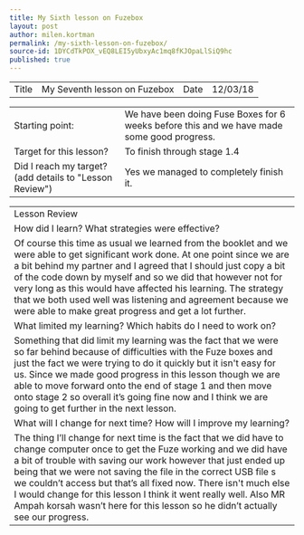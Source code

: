 ```yaml
---
title: My Sixth lesson on Fuzebox
layout: post
author: milen.kortman
permalink: /my-sixth-lesson-on-fuzebox/
source-id: 1DYCdTkPOX_vEQ8LEI5yUbxyAc1mq8fKJOpaLlSiQ9hc
published: true
---
```

<table>
  <tr>
    <td>Title</td>
    <td>My Seventh lesson on Fuzebox</td>
    <td>Date</td>
    <td>12/03/18</td>
  </tr>
</table>


<table>
  <tr>
    <td>Starting point:</td>
    <td>We have been doing Fuse Boxes for 6 weeks before this and we have made some good progress.</td>
  </tr>
  <tr>
    <td>Target for this lesson?</td>
    <td>To finish through stage 1.4</td>
  </tr>
  <tr>
    <td>Did I reach my target? 
(add details to "Lesson Review")</td>
    <td>Yes we managed to completely finish it.</td>
  </tr>
</table>


<table>
  <tr>
    <td>Lesson Review</td>
  </tr>
  <tr>
    <td>How did I learn? What strategies were effective? </td>
  </tr>
  <tr>
    <td>Of course this time as usual we learned from the booklet and we were able to get significant work done. At one point since we are a bit behind my partner and I agreed that I should just copy a bit of the code down by myself and so we did that however not for very long as this would have affected his learning. The strategy that we both used well was listening and agreement because we were able to make great progress and get a lot further.</td>
  </tr>
  <tr>
    <td>What limited my learning? Which habits do I need to work on? </td>
  </tr>
  <tr>
    <td>Something that did limit my learning was the fact that we were so far behind because of difficulties with the Fuze boxes and just the fact we were trying to do it quickly but it isn't easy for us. Since we made good progress in this lesson though we are able to move forward onto the end of stage 1 and then move onto stage 2 so overall it’s going fine now and I think we are going to get further in the next lesson.</td>
  </tr>
  <tr>
    <td>What will I change for next time? How will I improve my learning?</td>
  </tr>
  <tr>
    <td>The thing I’ll change for next time is the fact that we did have to change computer once to get the Fuze working and we did have a bit of trouble with saving our work however that just ended up being that we were not saving the file in the correct USB file s we couldn’t access but that’s all fixed now. There isn't much else I would change for this lesson I think it went really well. Also MR Ampah korsah wasn’t here for this lesson so he didn’t actually see our progress.</td>
  </tr>
</table>


